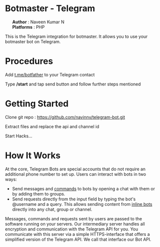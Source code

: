 # Botmaster - Telegram 

<ul style="list-style: none">
    <li> <b>Author</b> :  Naveen Kumar N </li>
    <li> <b>Platforms</b> : PHP </li>
</ul>

This is the Telegram integration for botmaster. It allows you to use your botmaster bot on Telegram.

# Procedures

Add <a href="https://t.me/botfather">t.me/botfather</a> to your Telegram contact

Type <b>/start</b> and tap send button and follow further steps mentioned

# Getting Started

Clone git repo : https://github.com/navinnv/telegram-bot.git

Extract files and replace the api and channel id

Start Hacks...

# How It Works

At the core, Telegram Bots are special accounts that do not require an additional phone number to set up. Users can interact with bots in two ways:

<ul>
    <li>
    Send messages and <a href="https://core.telegram.org/bots#commands">commands</a> to bots by opening a chat with them or by adding them to groups.
    </li>
    <li>
    Send requests directly from the input field by typing the bot's @username and a query. This allows sending content from <a href="https://core.telegram.org/bots/inline">inline bots</a> directly into any chat, group or channel.
    </li>
</ul>

Messages, commands and requests sent by users are passed to the software running on your servers. Our intermediary server handles all encryption and communication with the Telegram API for you. You communicate with this server via a simple HTTPS-interface that offers a simplified version of the Telegram API. We call that interface our Bot API.